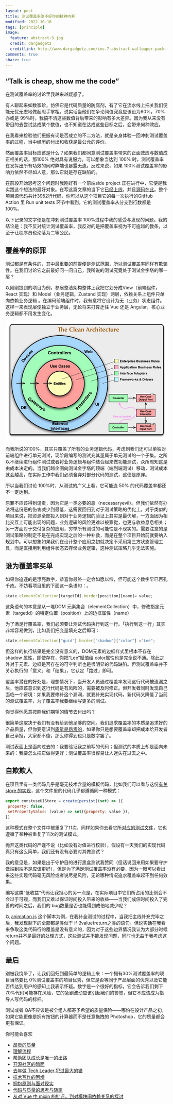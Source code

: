 ```yaml
---
layout: post
title: 测试覆盖率治不好你的精神内耗
modified: 2022-10-18
tags: [principle]
image:
  feature: abstract-3.jpg
  credit: dargadgetz
  creditlink: http://www.dargadgetz.com/ios-7-abstract-wallpaper-pack-for-iphone-5-and-ipod-touch-retina/
comments: true
share: true
---
```


## “Talk is cheap, show me the code”

 
在测试覆盖率的讨论里我越来越疑惑了。
 
有人聊起来如数家珍，仿佛它是代码质量的防腐剂，有了它在流水线上把关我们便能无忧无虑地做起甩手掌柜。说实话当他们在争论阈值究竟应该设为60%，70% 亦或是 99%时，我搞不清这些数值背后带来的影响有多大差异。因为我从来没有带目的去尝试达成某个数值，也不知道在达成这些目标之后，会带来何种效应。
 
在我看来检验他们振振有词是否成立的不二方法，就是亲身体验一回冲刺测试覆盖率的过程，当中经历的付出和收获是最公允的评价。
 
然而覆盖率目标应该是什么？如果我们都同意测试覆盖率带来的正面效应与数值成正相关的话，那100% 绝对具有说服力。可以想象当达到 100% 时，测试覆盖率在发挥出所有功效的同时弊端也暴露无遗。反过来说，如果 100%测试覆盖率的影响力依然不尽如人意，那么它就是存在缺陷的。
 
在前段开始思考这个问题时我刚好有一个前端side project 正在进行中，它便是我实践这个想法的最好对象。在写这篇文章的当下它[已经上线](https://cssgui.com)，并且[源码在此](https://github.com/hh54188/cssgui)。整个项目源代码共计3952行代码，你可以从这个项目它的每一次执行的GitHub Action 里 Run unit tests 环节中看到，它的测试覆盖率从分支到行数都是 100%。
 
以下记录的文字便是在冲刺测试覆盖率 100%过程中我的感受与发现的问题。我的结论是：我不反对统计测试覆盖率，我反对的是把覆盖率视为不可逾越的教条，以至于让程序员也沦落为二等公民。
 
## 覆盖率的原罪
 
测试都是有条件的，其中最重要的前提便是测试范围，所以测试覆盖率同样有欺骗性。在我们讨论它之前最好问一问自己，我所说的测试究竟处于测试金字塔的哪一层？
 
以刚刚提到的项目为例，参展整洁架构整体上我把它划分成View（前端组件，React 实现）和 Model（业务逻辑，Zustand 实现）两层，依赖关系上组件只单向依赖业务逻辑 。在编码前端组件时，我有意将它设计为无（业务）状态组件。这样一来表现层便独立于业务层，无论将来打算迁往 Vue 还是 Angular，核心业务逻辑都不用发生变化。
 
![](../images/007_test-coverage-rethink/clean_architecture.jpg)
 
而我所说的100%，其实只覆盖了所有的业务逻辑代码，考虑到我们还可以单独对前端组件进行单元测试，现阶段编写的测试充其量属于单元测试的一个子集。之所以不继续进行组件测试或者将业务逻辑与组件结合起来做功能测试，众所周知这是由成本决定的。当我们越企图向测试金字塔的顶端（端到端测试）移动，测试成本就会越高，在实际工作中我们必须舍弃对部分代码的测试，这便是原罪。
 
所以当我们讨论 100%时，从测试的广义上看，它可能连 50% 的代码覆盖率都还不一定达到。
 
原罪不应该得到谴责，因为它是一类必要的恶（necessaryevil）。但我们依然有办法将这份恶的伤害减少到最低，这需要回归到对于测试策略的优化上。对于类似的项目来说，把资源全部投入到对于业务逻辑的验证上其实是最优解，一方面因为相比交互上可能出现的问题，业务逻辑的风险更难以被察觉，也更与收益息息相关；另一方面对于交付复杂的应用，穷举所有测试的可能性是不现实的。需要注意的是测试策略的制定不是在完成实现之后的一种补救，而是在整个项目开始前就要纳入规划中。可以想象如果我们在设计整个应用之初就决定不采用第三方状态管理工具，而是直接用利用组件状态去存储业务逻辑，这种测试策略几乎无法实施。
 
## 谁为覆盖率买单
 
如果你追逐的是漂亮数字，恭喜你最终一定会如愿以偿，但可能这个数字早已百孔千疮。不妨看项目里的下面这一条语句：。

```javascript
state.elementCollection[targetId].border[position][name]= value;
```
 
这条语句的本意是从一堆DOM 元素集合（elementCollection）中，修改指定元素（targetId）的特定位置（position）上的边框属性（name）
 
为了满足行覆盖率，我们必须要让测试代码执行到这一行。「执行到这一行」其实非常容易做到，比如我们把变量填充之后即可：

```javascript
state.elementCollection["guid"].border["shadow"]["color"] ="Lee";
```

但这样的执行结果是完全没有意义的，DOM元素的边框样式里根本不存在 shadow 属性，即使存在，你把“Lee”赋值给 color属性也是完全说不通。除此之外对于元素、边框是否存在的可空判断也是很明显的代码缺陷。但测试覆盖率并不关心执行的「意义」和「结果」，它认定「路过」即可。
 
覆盖率潜在的好处是，理想情况下，当开发人员通过覆盖率发现这行代码被遗漏之后，他应该意识到这行代码是有风险的，需要被及时修正。但开发者同时发现自己面临一个窘境：如果我要修补这个漏洞，就要补充实现代码，新代码又降低了当前的测试覆盖率，为了覆盖率我要继续写更多的测试。
 
你觉得他愿意按照我们期望的情节去付出吗？
 
很简单这取决于我们有没有给到他足够的空间。我们追求覆盖率的本质是追求好的产品质量，但你要意识到[质量是昂贵的](https://www.v2think.com/expensive-software-quality)，如果你只是想要覆盖率却把成本给开发者自己承担，大家都不傻，那么你得到也只是数字罢了。
 
测试表面上是面向过去的：我要验证我之前写的代码；但测试的本质上却是面向未来的：我要怎么把它做得更好；测试覆盖率很容易让人迷失在过去之中。
 
## 自欺欺人
 
在项目里有一类代码几乎是毫无技术含量的模板代码，比如我们可以看与这份[有关 store 的实现](https://github.com/hh54188/cssgui/blob/master/src/store/ui.js)，这个文件里的代码几乎都遵循同一种模式：
 
```javascript
export constuseUIStore = create(persist((set) => ({
 property: false,
 setPropertyValue: (value) => set({property: value }),
})
```
 
这种模式在整个文件中被重复了11次，同样如果你去看它所[对应的测试文件](https://github.com/hh54188/cssgui/blob/master/src/store/ui.spec.js)，它也遵循了某种被重复了11次的测试模式。
 
抛开这类代码的严谨不说（比如没有对值进行校验），假设有一天我们的实现代码真只有这么简单，我们还有没有必要对其做测试？
 
我的意见是，如果是出于守护目的进行黑盒测试我赞同（但话说回来用如果要守护做端到端不是应该更好），但是为了满足测试覆盖率没有必要，因为一眼可以看出来这些实现代码毫无风险或者说尽是风险，无论哪种情况追求覆盖率起不到任何效果。
 
编写这类“低收益”代码让我担心的另一点是，在实际项目中它们所占用的比例会不会过于可观，而我们又难以保证时间投入带来的收益——当我们成倍时间投入了完善的时间之后，我们的 bug数量是否也能得到成倍地减少呢？
 
以 [animation.js](https://github.com/hh54188/cssgui/blob/master/src/store/core-helpers/animation.js) 这个脚本为例，在我补全测试的过程中，当我把主线补充完毕之后，我发现剩下的全部都是类似于 if (!value)return之类的语句。但说实话在我看来争取这类代码行的覆盖是没有意义的，因为对于这些边界情况我认为大部分时候 return并不是最好的处理方式，这些测试并不能发现问题，同时也无益于我考虑这个问题。
 
## 最后
 
别被我绕晕了，让我们回归到最简单的逻辑上来：一个拥有30%测试覆盖率的项目当然要比 0%测试覆盖率的项目优秀，但它是否等同于产品层面的优秀以及它能否传达到用户的感知上我表示怀疑。数字是一个很好的指标，它会告诉我们剩下 70%代码可能存在风险，它的急剧波动应该引起我们的警觉，但它不应该成为指导人写代码的标杆。
 
测试或者 QA不应该是被全组人都寄予希望的质量保险——哪怕在设计产品之初，如果它能更像是拥有按钮的计算器而不是任意拖拽的 Photoshop，它的质量都会更有保证。


你可能会喜欢

- [昂贵的质量](https://www.v2think.com/expensive-software-quality)
- [理解流程](https://www.v2think.com/understanding-process)
- [帮助团队成长是唯一的出路](https://www.v2think.com/what-is-leadership)
- [开源社区的暗面](https://www.v2think.com/darkside-of-the-opensource)
- [去年做 Tech Leader 犯过最大的错](https://www.v2think.com/tech-leader-mistake)
- [技术写作的困境](https://www.v2think.com/stuck-in-technical-writing)
- [拥抱原则与面对现实](https://www.v2think.com/principles-and-facts)
- [代码与质量的思考与随笔](https://www.v2think.com/think-about-good-code)
- [从对 Vue 中 mixin 的批评，到对模块间依赖关系的探讨](https://www.v2think.com/vue-mixin-module-dependency)




